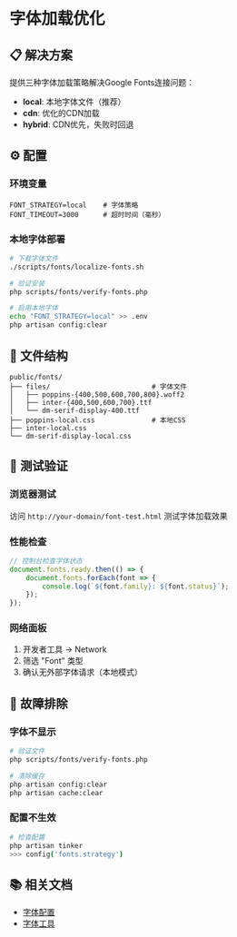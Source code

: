 # 字体加载优化

## 📋 解决方案

提供三种字体加载策略解决Google Fonts连接问题：

- **local**: 本地字体文件（推荐）
- **cdn**: 优化的CDN加载
- **hybrid**: CDN优先，失败时回退

## ⚙️ 配置

### 环境变量
```env
FONT_STRATEGY=local    # 字体策略
FONT_TIMEOUT=3000      # 超时时间（毫秒）
```

### 本地字体部署
```bash
# 下载字体文件
./scripts/fonts/localize-fonts.sh

# 验证安装
php scripts/fonts/verify-fonts.php

# 启用本地字体
echo "FONT_STRATEGY=local" >> .env
php artisan config:clear
```

## 📁 文件结构

```
public/fonts/
├── files/                         # 字体文件
│   ├── poppins-{400,500,600,700,800}.woff2
│   ├── inter-{400,500,600,700}.ttf
│   └── dm-serif-display-400.ttf
├── poppins-local.css              # 本地CSS
├── inter-local.css
└── dm-serif-display-local.css
```

## 🧪 测试验证

### 浏览器测试
访问 `http://your-domain/font-test.html` 测试字体加载效果

### 性能检查
```javascript
// 控制台检查字体状态
document.fonts.ready.then(() => {
    document.fonts.forEach(font => {
        console.log(`${font.family}: ${font.status}`);
    });
});
```

### 网络面板
1. 开发者工具 → Network
2. 筛选 "Font" 类型
3. 确认无外部字体请求（本地模式）

## 🔧 故障排除

### 字体不显示
```bash
# 验证文件
php scripts/fonts/verify-fonts.php

# 清除缓存
php artisan config:clear
php artisan cache:clear
```

### 配置不生效
```bash
# 检查配置
php artisan tinker
>>> config('fonts.strategy')
```

## 📚 相关文档

- [字体配置](../../configuration/fonts.md)
- [字体工具](../tools/font-tools.md)